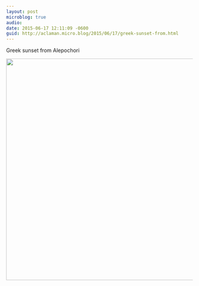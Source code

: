 ```yaml
---
layout: post
microblog: true
audio: 
date: 2015-06-17 12:11:09 -0600
guid: http://aclaman.micro.blog/2015/06/17/greek-sunset-from.html
---
```

Greek sunset from Alepochori

<img src="http://micro.alexclaman.com/uploads/2018/7672f2fde3.jpg" width="600" height="600" />

